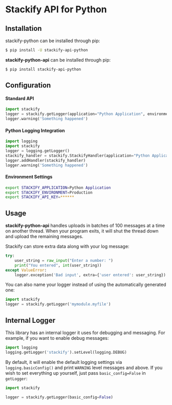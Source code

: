 Stackify API for Python
=======================

## Installation
stackify-python can be installed through pip:
```bash
$ pip install -U stackify-api-python
```

**stackify-python-api** can be installed through pip:
```bash
$ pip install stackify-api-python
```

## Configuration


#### Standard API
```python
import stackify
logger = stackify.getLogger(application="Python Application", environment="Production", api_key="***")
logger.warning('Something happened')
```

#### Python Logging Integration

```python
import logging
import stackify
logger = logging.getLogger()
stackify_handler = stackify.StackifyHandler(application="Python Application", environment="Production", api_key="***")
logger.addHandler(stackify_handler)
logger.warning('Something happened')
```

#### Environment Settings

```bash
export STACKIFY_APPLICATION=Python Application
export STACKIFY_ENVIRONMENT=Production
export STACKIFY_API_KEY=******
```


## Usage

**stackify-python-api** handles uploads in batches of 100 messages at a time on another thread.
When your program exits, it will shut the thread down and upload the remaining messages.

Stackify can store extra data along with your log message:
```python
try:
    user_string = raw_input("Enter a number: ")
    print("You entered", int(user_string))
except ValueError:
    logger.exception('Bad input', extra={'user entered': user_string})
```

You can also name your logger instead of using the automatically generated one:
```python
import stackify
logger = stackify.getLogger('mymodule.myfile')
```

## Internal Logger

This library has an internal logger it uses for debugging and messaging.
For example, if you want to enable debug messages:
```python
import logging
logging.getLogger('stackify').setLevel(logging.DEBUG)
```

By default, it will enable the default logging settings via `logging.basicConfig()`
and print `WARNING` level messages and above. If you wish to set everything up yourself,
just pass `basic_config=False` in `getLogger`:
```python
import stackify

logger = stackify.getLogger(basic_config=False)
```
